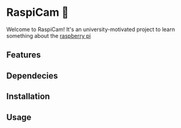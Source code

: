 # RaspiCam :movie_camera:
Welcome to RaspiCam!
It's an university-motivated project to learn something about the [raspberry pi](https://www.raspberrypi.com/)
## Features
## Dependecies
## Installation
## Usage
